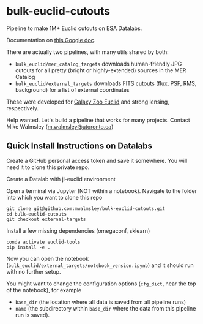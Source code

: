 # bulk-euclid-cutouts

Pipeline to make 1M+ Euclid cutouts on ESA Datalabs.

Documentation on [this Google doc](https://docs.google.com/document/d/10KrelkVQgckFmqHIqVzZ-22oPIKe-uIE_0laMHSl3Rs/edit?usp=sharing).

There are actually two pipelines, with many utils shared by both:

- `bulk_euclid/mer_catalog_targets` downloads human-friendly JPG cutouts for all pretty (bright or highly-extended) sources in the MER Catalog
- `bulk_euclid/external_targets` downloads FITS cutouts (flux, PSF, RMS, background) for a list of external coordinates

These were developed for [Galaxy Zoo Euclid](https://www.esa.int/Science_Exploration/Space_Science/Euclid/Euclid_Galaxy_Zoo_help_us_classify_the_shapes_of_galaxies) and strong lensing, respectively.

Help wanted. Let's build a pipeline that works for many projects. Contact Mike Walmsley ([m.walmsley@utoronto.ca](emailto:m.walmsley@utoronto.ca))

## Quick Install Instructions on Datalabs

Create a GitHub personal access token and save it somewhere. You will need it to clone this private repo.

Create a Datalab with jl-euclid environment

Open a terminal via Jupyter (NOT within a notebook). Navigate to the folder into which you want to clone this repo

    git clone git@github.com:mwalmsley/bulk-euclid-cutouts.git
    cd bulk-euclid-cutouts
    git checkout external-targets

Install a few missing dependencies (omegaconf, sklearn)

    conda activate euclid-tools
    pip install -e .

Now you can open the notebook (`bulk_euclid/external_targets/notebook_version.ipynb`) and it should run with no further setup. 

You might want to change the configuration options (`cfg_dict`, near the top of the notebook), for example

- `base_dir` (the location where all data is saved from all pipeline runs)
- `name` (the subdirectory within `base_dir` where the data from this pipeline run is saved).
